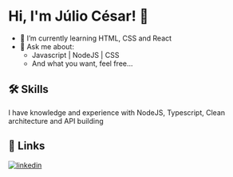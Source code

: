 
# Hi, I'm Júlio César! 👋

- 🌱 I’m currently learning HTML, CSS and React
- 💬 Ask me about: 
  *  Javascript | NodeJS | CSS
  * And what you want, feel free...

## 🛠 Skills
I have knowledge and experience with NodeJS, Typescript, Clean architecture and API building
## 🔗 Links
[![linkedin](https://img.shields.io/badge/linkedin-0A66C2?style=for-the-badge&logo=linkedin&logoColor=white)](https://www.linkedin.com/in/j%C3%BAlio-c%C3%A9sar-pereira-251368217/)
